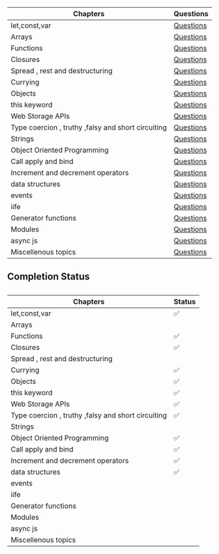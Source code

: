 | Chapters                                           | Questions                                                    |
| -------------------------------------------------- | ------------------------------------------------------------ |
| let,const,var                                      | [Questions](https://github.com/SuvadeepMukherjee/JavaScript-Output-based-Interview-Questions/blob/main/let%2Cconst%2Cvar/Questions.md) |
| Arrays                                             | [Questions](https://github.com/SuvadeepMukherjee/JavaScript-Output-based-Interview-Questions/blob/main/arrays/Questions-on-arrays.md) |
| Functions                                          | [Questions](https://github.com/SuvadeepMukherjee/JavaScript-Output-based-Interview-Questions/blob/main/functions/Questions-on-functions.md) |
| Closures                                           | [Questions](https://github.com/SuvadeepMukherjee/JavaScript-Output-based-Interview-Questions/blob/main/Closures/Questions%20on%20Closures.md) |
| Spread , rest and destructuring                    | [Questions](https://github.com/SuvadeepMukherjee/JavaScript-Output-based-Interview-Questions/blob/main/spread-rest-destructuring(completed)/destructuring-questions.md) |
| Currying                                           | [Questions](https://github.com/SuvadeepMukherjee/JavaScript-Output-based-Interview-Questions/blob/main/currying/currying.md) |
| Objects                                            | [Questions](https://github.com/SuvadeepMukherjee/JavaScript-Output-based-Interview-Questions/blob/main/objects/Questions-on-objects.md) |
| this keyword                                       | [Questions](https://github.com/SuvadeepMukherjee/JavaScript-Output-based-Interview-Questions/blob/main/this-keyword/Questions%20on%20this%20keyword.md) |
| Web Storage APIs                                   | [Questions](https://github.com/SuvadeepMukherjee/JavaScript-Output-based-Interview-Questions/blob/main/Web%20Storage%20APIs/Questions-on-Web-Storage-APIs.md) |
| Type coercion , truthy ,falsy and short circuiting | [Questions](https://github.com/SuvadeepMukherjee/JavaScript-Output-based-Interview-Questions/blob/main/type-coercion%20%2Ctruthy%20%2C%20falsy%20and%20short-circuiting/Questions-on-type-coercion.md) |
| Strings                                            | [Questions](https://github.com/SuvadeepMukherjee/JavaScript-Output-based-Interview-Questions/blob/main/strings/Questions-on-strings.md) |
| Object Oriented Programming                        | [Questions](https://github.com/SuvadeepMukherjee/JavaScript-Output-based-Interview-Questions/blob/main/object%20oriented%20programming/Questions-on-object-oriented-programming.md) |
| Call apply and bind                                | [Questions](https://github.com/SuvadeepMukherjee/JavaScript-Output-based-Interview-Questions/blob/main/call-apply-bind/Questions-on-call-apply-bind.md) |
| Increment and decrement operators                  | [Questions](https://github.com/SuvadeepMukherjee/JavaScript-Output-based-Interview-Questions/blob/main/Increment%20and%20decrement%20operators/Questions-on-increment-and-decrement-operators.md) |
| data structures                                    | [Questions](https://github.com/SuvadeepMukherjee/JavaScript-Output-based-Interview-Questions/blob/main/data%20structures/Questions-on-data-structures.md) |
| events                                             | [Questions](https://github.com/SuvadeepMukherjee/JavaScript-Output-based-Interview-Questions/blob/main/Events/Questions-on-events.md) |
| iife                                               | [Questions](https://github.com/SuvadeepMukherjee/JavaScript-Output-based-Interview-Questions/blob/main/iife/Questions-on-iife.md) |
| Generator functions                                | [Questions](https://github.com/SuvadeepMukherjee/JavaScript-Output-based-Interview-Questions/blob/main/generator-functions/generator-functions.md) |
| Modules                                            | [Questions](https://github.com/SuvadeepMukherjee/JavaScript-Output-based-Interview-Questions/blob/main/modules/Questions-on-modules.md) |
| async js                                           | [Questions](https://github.com/SuvadeepMukherjee/JavaScript-Output-based-Interview-Questions/blob/main/%20async%20js/Questions-on-Asynchronous-js.md) |
| Miscellenous topics                                | [Questions](https://github.com/SuvadeepMukherjee/JavaScript-Output-based-Interview-Questions/blob/main/miscellenous%20/Questions-on-miscellenous-topics.md) |





## Completion Status

##  

| Chapters                                           | Status |
| -------------------------------------------------- | ------ |
| let,const,var                                      | ✅      |
| Arrays                                             |        |
| Functions                                          | ✅      |
| Closures                                           | ✅      |
| Spread , rest and destructuring                    |        |
| Currying                                           | ✅      |
| Objects                                            | ✅      |
| this keyword                                       | ✅      |
| Web Storage APIs                                   | ✅      |
| Type coercion , truthy ,falsy and short circuiting | ✅      |
| Strings                                            |        |
| Object Oriented Programming                        | ✅      |
| Call apply and bind                                | ✅      |
| Increment and decrement operators                  | ✅      |
| data structures                                    | ✅      |
| events                                             |        |
| iife                                               |        |
| Generator functions                                |        |
| Modules                                            |        |
| async js                                           |        |
| Miscellenous topics                                |        |

